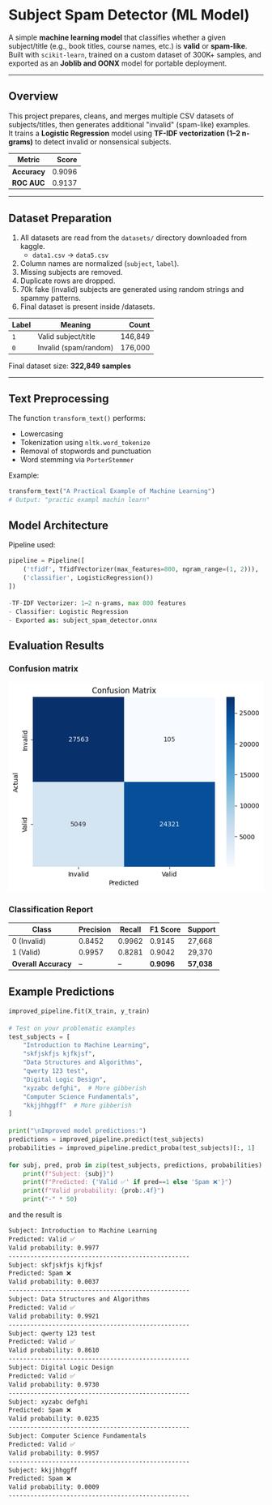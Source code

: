 # Subject Spam Detector (ML Model)

A simple **machine learning model** that classifies whether a given subject/title (e.g., book titles, course names, etc.) is **valid** or **spam-like**.  
Built with `scikit-learn`, trained on a custom dataset of 300K+ samples, and exported as an **Joblib and OONX** model for portable deployment.

---

## Overview

This project prepares, cleans, and merges multiple CSV datasets of subjects/titles, then generates additional "invalid" (spam-like) examples.  
It trains a **Logistic Regression** model using **TF-IDF vectorization (1–2 n-grams)** to detect invalid or nonsensical subjects.

| Metric       |  Score |
| ------------ | -----: |
| **Accuracy** | 0.9096 |
| **ROC AUC**  | 0.9137 |

---

## Dataset Preparation

1. All datasets are read from the `datasets/` directory downloaded from kaggle.
   - `data1.csv` → `data5.csv`
2. Column names are normalized (`subject`, `label`).
3. Missing subjects are removed.
4. Duplicate rows are dropped.
5. 70k fake (invalid) subjects are generated using random strings and spammy patterns.
6. Final dataset is present inside /datasets.

| Label | Meaning               |   Count |
| ----- | --------------------- | ------: |
| `1`   | Valid subject/title   | 146,849 |
| `0`   | Invalid (spam/random) | 176,000 |

Final dataset size: **322,849 samples**

---

## Text Preprocessing

The function `transform_text()` performs:

- Lowercasing
- Tokenization using `nltk.word_tokenize`
- Removal of stopwords and punctuation
- Word stemming via `PorterStemmer`

Example:

```python
transform_text("A Practical Example of Machine Learning")
# Output: "practic exampl machin learn"
```



## Model Architecture

Pipeline used:

```python
pipeline = Pipeline([
    ('tfidf', TfidfVectorizer(max_features=800, ngram_range=(1, 2))),
    ('classifier', LogisticRegression())
])

-TF-IDF Vectorizer: 1–2 n-grams, max 800 features
- Classifier: Logistic Regression
- Exported as: subject_spam_detector.onnx
```

## Evaluation Results

### Confusion matrix

![alt text](image.png)

### Classification Report

| Class                | Precision | Recall | F1 Score   | Support    |
| -------------------- | --------- | ------ | ---------- | ---------- |
| 0 (Invalid)          | 0.8452    | 0.9962 | 0.9145     | 27,668     |
| 1 (Valid)            | 0.9957    | 0.8281 | 0.9042     | 29,370     |
| **Overall Accuracy** | –         | –      | **0.9096** | **57,038** |

## Example Predictions

```python
improved_pipeline.fit(X_train, y_train)

# Test on your problematic examples
test_subjects = [
    "Introduction to Machine Learning",
    "skfjskfjs kjfkjsf",
    "Data Structures and Algorithms",
    "qwerty 123 test",
    "Digital Logic Design",
    "xyzabc defghi",  # More gibberish
    "Computer Science Fundamentals",
    "kkjjhhggff"  # More gibberish
]

print("\nImproved model predictions:")
predictions = improved_pipeline.predict(test_subjects)
probabilities = improved_pipeline.predict_proba(test_subjects)[:, 1]

for subj, pred, prob in zip(test_subjects, predictions, probabilities):
    print(f"Subject: {subj}")
    print(f"Predicted: {'Valid ✅' if pred==1 else 'Spam ❌'}")
    print(f"Valid probability: {prob:.4f}")
    print("-" * 50)
```

and the result is

```bash
Subject: Introduction to Machine Learning
Predicted: Valid ✅
Valid probability: 0.9977
--------------------------------------------------
Subject: skfjskfjs kjfkjsf
Predicted: Spam ❌
Valid probability: 0.0037
--------------------------------------------------
Subject: Data Structures and Algorithms
Predicted: Valid ✅
Valid probability: 0.9921
--------------------------------------------------
Subject: qwerty 123 test
Predicted: Valid ✅
Valid probability: 0.8610
--------------------------------------------------
Subject: Digital Logic Design
Predicted: Valid ✅
Valid probability: 0.9730
--------------------------------------------------
Subject: xyzabc defghi
Predicted: Spam ❌
Valid probability: 0.0235
--------------------------------------------------
Subject: Computer Science Fundamentals
Predicted: Valid ✅
Valid probability: 0.9957
--------------------------------------------------
Subject: kkjjhhggff
Predicted: Spam ❌
Valid probability: 0.0009
--------------------------------------------------
```
